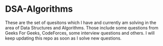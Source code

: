 # DSA-Algorithms
These are the set of quesitons which I have and currently am solving in the area of Data Structures and Algorithms. Those include
some questions from Geeks For Geeks, CodeForces, some interview questions and others. I will keep updating this repo as soon as I
solve new questions.
